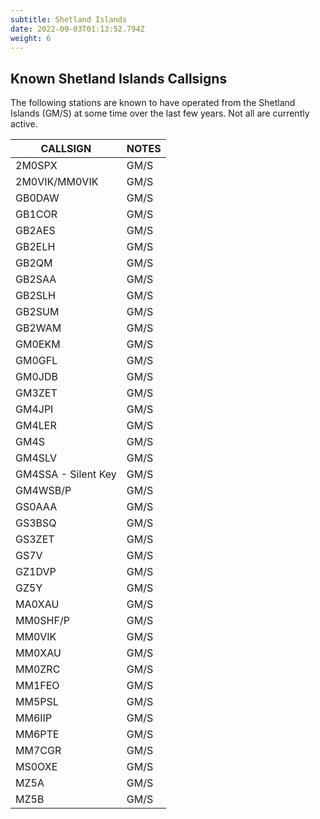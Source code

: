 ```yaml
---
subtitle: Shetland Islands
date: 2022-09-03T01:13:52.794Z
weight: 6
---
```


## Known Shetland Islands Callsigns

The following stations are known to have operated from the Shetland Islands (GM/S) at some time over the last few years. Not all are currently active.

| CALLSIGN            | NOTES |
|---------------------|-------|
| 2M0SPX              | GM/S  |
| 2M0VIK/MM0VIK       | GM/S  |
| GB0DAW              | GM/S  |
| GB1COR              | GM/S  |
| GB2AES              | GM/S  |
| GB2ELH              | GM/S  |
| GB2QM               | GM/S  |
| GB2SAA              | GM/S  |
| GB2SLH              | GM/S  |
| GB2SUM              | GM/S  |
| GB2WAM              | GM/S  |
| GM0EKM              | GM/S  |
| GM0GFL              | GM/S  |
| GM0JDB              | GM/S  |
| GM3ZET              | GM/S  |
| GM4JPI              | GM/S  |
| GM4LER              | GM/S  |
| GM4S                | GM/S  |
| GM4SLV              | GM/S  |
| GM4SSA - Silent Key | GM/S  |
| GM4WSB/P            | GM/S  |
| GS0AAA              | GM/S  |
| GS3BSQ              | GM/S  |
| GS3ZET              | GM/S  |
| GS7V                | GM/S  |
| GZ1DVP              | GM/S  |
| GZ5Y                | GM/S  |
| MA0XAU              | GM/S  |
| MM0SHF/P            | GM/S  |
| MM0VIK              | GM/S  |
| MM0XAU              | GM/S  |
| MM0ZRC              | GM/S  |
| MM1FEO              | GM/S  |
| MM5PSL              | GM/S  |
| MM6IIP              | GM/S  |
| MM6PTE              | GM/S  |
| MM7CGR              | GM/S  |
| MS0OXE              | GM/S  |
| MZ5A                | GM/S  |
| MZ5B                | GM/S  |

